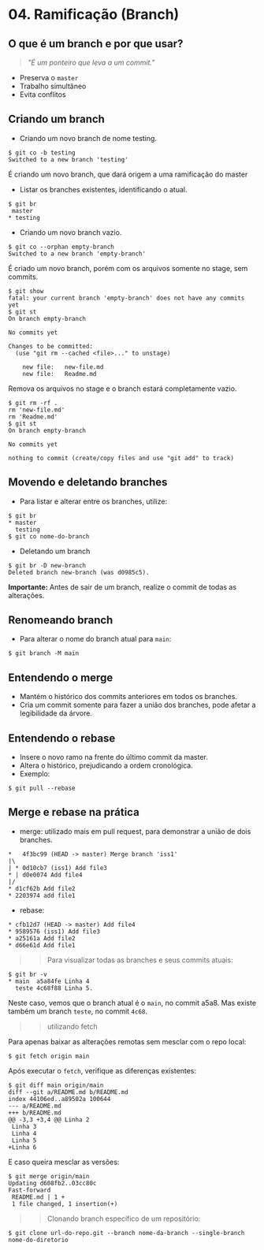 # 04. Ramificação (Branch)

## O que é um branch e por que usar?

>*"É um ponteiro que leva a um commit."*

- Preserva o `master`
- Trabalho simultâneo
- Evita conflitos

## Criando um branch

- Criando um novo branch de nome testing.

```
$ git co -b testing
Switched to a new branch 'testing'
```

É criando um novo branch, que dará origem a uma ramificação do master

- Listar os branches existentes, identificando o atual.

```
$ git br
 master
* testing
```

- Criando um novo branch vazio.

```
$ git co --orphan empty-branch
Switched to a new branch 'empty-branch'
```

É criado um novo branch, porém com os arquivos somente no stage, sem commits.

```
$ git show
fatal: your current branch 'empty-branch' does not have any commits yet
$ git st
On branch empty-branch

No commits yet

Changes to be committed:
  (use "git rm --cached <file>..." to unstage)

	new file:   new-file.md
	new file:   Readme.md
```

Remova os arquivos no stage e o branch estará completamente vazio.

```
$ git rm -rf .
rm 'new-file.md'
rm 'Readme.md'
$ git st
On branch empty-branch

No commits yet

nothing to commit (create/copy files and use "git add" to track)

```

## Movendo e deletando branches

- Para listar e alterar entre os branches, utilize:

```
$ git br
* master
  testing
$ git co nome-do-branch
```

- Deletando um branch

```
$ git br -D new-branch 
Deleted branch new-branch (was d0985c5).
```

**Importante:** Antes de sair de um branch, realize o commit de todas as alterações.

## Renomeando branch

- Para alterar o nome do branch atual para `main`:

```
$ git branch -M main
```

## Entendendo o merge

- Mantém o histórico dos commits anteriores em todos os branches.
- Cria um commit somente para fazer a união dos branches, pode afetar a legibilidade da árvore.

## Entendendo o rebase

- Insere o novo ramo na frente do último commit da master.
- Altera o histórico, prejudicando a ordem cronológica.
- Exemplo:

```
$ git pull --rebase
```

## Merge e rebase na prática

- merge: utilizado mais em pull request, para demonstrar a união de dois branches.

```
*   4f3bc99 (HEAD -> master) Merge branch 'iss1'
|\  
| * 0d10cb7 (iss1) Add file3
* | d0e0074 Add file4
|/  
* d1cf62b Add file2
* 2203974 add file1
```

- rebase: 

```
* cfb12d7 (HEAD -> master) Add file4
* 9589576 (iss1) Add file3
* a25161a Add file2
* d66e61d Add file1
```

>> Para visualizar todas as branches e seus commits atuais:

```
$ git br -v
* main  a5a84fe Linha 4
  teste 4c68f88 Linha 5.
```

Neste caso, vemos que o branch atual é o `main`, no commit a5a8.
Mas existe também um branch `teste`, no commit `4c68`.

>> utilizando fetch

Para apenas baixar as alterações remotas sem mesclar com o repo local:

```
$ git fetch origin main
```

Após executar o `fetch`, verifique as diferenças existentes:

```
$ git diff main origin/main
diff --git a/README.md b/README.md
index 44106ed..a89502a 100644
--- a/README.md
+++ b/README.md
@@ -3,3 +3,4 @@ Linha 2
 Linha 3
 Linha 4
 Linha 5
+Linha 6
```

E caso queira mesclar as versões:

```
$ git merge origin/main
Updating d608fb2..03cc80c
Fast-forward
 README.md | 1 +
 1 file changed, 1 insertion(+)
```

>> Clonando branch específico de um repositório:

```
$ git clone url-do-repo.git --branch nome-da-branch --single-branch nome-do-diretorio
```
